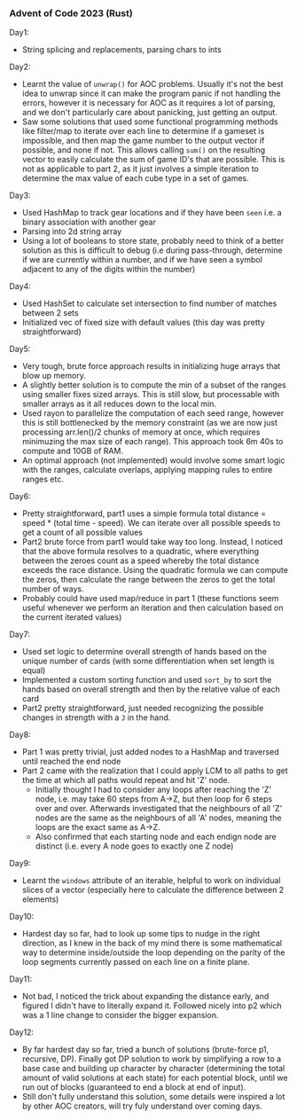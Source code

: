 ### Advent of Code 2023 (Rust)

Day1:
- String splicing and replacements, parsing chars to ints

Day2:
- Learnt the value of `unwrap()` for AOC problems. Usually it's not the best idea to unwrap since it can make the program panic if not handling the errors, however it is necessary for AOC as it requires a lot of parsing, and we don't particularly care about panicking, just getting an output.
- Saw some solutions that used some functional programming methods like filter/map to iterate over each line to determine if a gameset is impossible, and then map the game number to the output vector if possible, and none if not. This allows calling `sum()` on the resulting vector to easily calculate the sum of game ID's that are possible. This is not as applicable to part 2, as it just involves a simple iteration to determine the max value of each cube type in a set of games.

Day3:
- Used HashMap to track gear locations and if they have been `seen` i.e. a binary association with another gear
- Parsing into 2d string array
- Using a lot of booleans to store state, probably need to think of a better solution as this is difficult to debug (i.e during pass-through, determine if we are currently within a number, and if we have seen a symbol adjacent to any of the digits within the number)

Day4:
- Used HashSet to calculate set intersection to find number of matches between 2 sets
- Initialized vec of fixed size with default values (this day was pretty straightforward)

Day5:
- Very tough, brute force approach results in initializing huge arrays that blow up memory.
- A slightly better solution is to compute the min of a subset of the ranges using smaller fixes sized arrays. This is still slow, but processable with smaller arrays as it all reduces down to the local min.
- Used rayon to parallelize the computation of each seed range, however this is still bottlenecked by the memory constraint (as we are now just processing arr.len()/2 chunks of memory at once, which requires minimuzing the max size of each range). This approach took 6m 40s to compute and 10GB of RAM.
- An optimal approach (not implemented) would involve some smart logic with the ranges, calculate overlaps, applying mapping rules to entire ranges etc.

Day6:
- Pretty straightforward, part1 uses a simple formula total distance = speed * (total time - speed). We can iterate over all possible speeds to get a count of all possible values
- Part2 brute force from part1 would take way too long. Instead, I noticed that the above formula resolves to a quadratic, where everything between the zeroes count as a speed whereby the total distance exceeds the race distance. Using the quadratic formula we can compute the zeros, then calculate the range between the zeros to get the total number of ways.
- Probably could have used map/reduce in part 1 (these functions seem useful whenever we perform an iteration and then calculation based on the current iterated values)

Day7:
- Used set logic to determine overall strength of hands based on the unique number of cards (with some differentiation when set length is equal)
- Implemented a custom sorting function and used `sort_by` to sort the hands based on overall strength and then by the relative value of each card
- Part2 pretty straightforward, just needed recognizing the possible changes in strength with a `J` in the hand.

Day8:
- Part 1 was pretty trivial, just added nodes to a HashMap and traversed until reached the end node
- Part 2 came with the realization that I could apply LCM to all paths to get the time at which all paths would repeat and hit 'Z' node.
    - Initially thought I had to consider any loops after reaching the 'Z' node, i.e. may take 60 steps from A->Z, but then loop for 6 steps over and over. Afterwards investigated that the neighbours of all 'Z' nodes are the same as the neighbours of all 'A' nodes, meaning the loops are the exact same as A->Z.
    - Also confirmed that each starting node and each endign node are distinct (i.e. every A node goes to exactly one Z node)

Day9:
- Learnt the `windows` attribute of an iterable, helpful to work on individual slices of a vector (especially here to calculate the difference between 2 elements)

Day10:
- Hardest day so far, had to look up some tips to nudge in the right direction, as I knew in the back of my mind there is some mathematical way to determine inside/outside the loop depending on the parity of the loop segments currently passed on each line on a finite plane.

Day11:
- Not bad, I noticed the trick about expanding the distance early, and figured I didn't have to literally expand it. Followed nicely into p2 which was a 1 line change to consider the bigger expansion.

Day12:
- By far hardest day so far, tried a bunch of solutions (brute-force p1, recursive, DP). Finally got DP solution to work by simplifying a row to a base case and building up character by character (determining the total amount of valid solutions at each state) for each potential block, until we run out of blocks (guaranteed to end a block at end of input).
- Still don't fully understand this solution, some details were inspired a lot by other AOC creators, will try fuly understand over coming days.